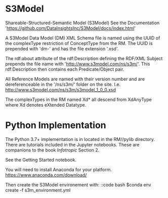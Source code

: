 # S3Model
Shareable-Structured-Semantic Model (S3Model)
See the Documentation 'https://github.com/DataInsightsInc/S3Model/docs/index.html'


A S3Model Data Model (DM) XML Schema file is named using the UUID of the complexType restriction of ConceptType from the RM. The UUID is prepended with 'dm-' and has the file extension '.xsd'.


The rdf:about attribute of the rdf:Description defining the RDF/XML Subject prepends the file name with 'http://www.s3model.com/ns/s3m/'.  This rdf:Description then contains each Predicate/Object pair.


All Reference Models are named with their version number and are dereferenceable in the '/ns/s3m/' folder on the site. I.e. http://www.s3model.com/ns/s3m/s3model_1_0_0.xsd

The complexTypes in the RM named Xd* all descend from XdAnyType where Xd denotes eXtended Datatype. 

Python Implementation
=====================
The Python 3.7+ implementation is in located in the RM/<version>/pylib directory. 
There are tutorials included in the Jupyter notebooks. These are companions to the book
*Infotropic* Section 2. 

See the Getting Started notebook. 

You will need to install Anaconda for your platform. 
https://www.anaconda.com/download/


Then create the S3Model environement with:
::code bash
    $conda env create -f s3m_environment.yml 

